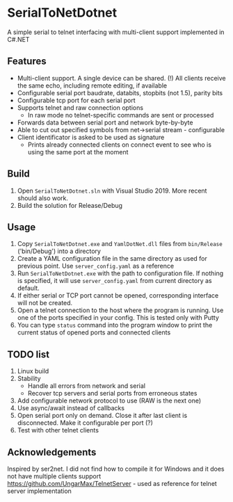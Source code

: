 # SerialToNetDotnet
A simple serial to telnet interfacing with multi-client support implemented in C#.NET

## Features
- Multi-client support. A single device can be shared. (!) All clients receive the same echo, including remote editing, if available
- Configurable serial port baudrate, databits, stopbits (not 1.5), parity bits
- Configurable tcp port for each serial port
- Supports telnet and raw connection options
    - In raw mode no telnet-specific commands are sent or processed
- Forwards data between serial port and network byte-by-byte
- Able to cut out specified symbols from net->serial stream - configurable 
- Client identificator is asked to be used as signature
    - Prints already connected clients on connect event to see who is using the same port at the moment

## Build
1. Open `SerialToNetDotnet.sln` with Visual Studio 2019. More recent should also work.
2. Build the solution for Release/Debug

## Usage
1. Copy `SerialToNetDotnet.exe` and `YamlDotNet.dll` files from `bin/Release` ('bin/Debug') into a directory
3. Create a YAML configuration file in the same directory as used for previous point. Use `server_config.yaml` as a reference
4. Run `SerialToNetDotnet.exe` with the path to configuration file. If nothing is specified, it will use `server_config.yaml` from current directory as default.
5. If either serial or TCP port cannot be opened, corresponding interface will not be created.
6. Open a telnet connection to the host where the program is running. Use one of the ports specified in your config. This is tested only with Putty
7. You can type `status` command into the program window to print the current status of opened ports and connected clients

## TODO list
1. Linux build
2. Stability
    - Handle all errors from network and serial
    - Recover tcp servers and serial ports from erroneous states
4. Add configurable network protocol to use (RAW is the next one)
5. Use async/await instead of callbacks
6. Open serial port only on demand. Close it after last client is disconnected. Make it configurable per port (?)
7. Test with other telnet clients

## Acknowledgements
Inspired by ser2net. I did not find how to compile it for Windows and it does not have multiple clients support
https://github.com/UngarMax/TelnetServer - used as reference for telnet server implementation
